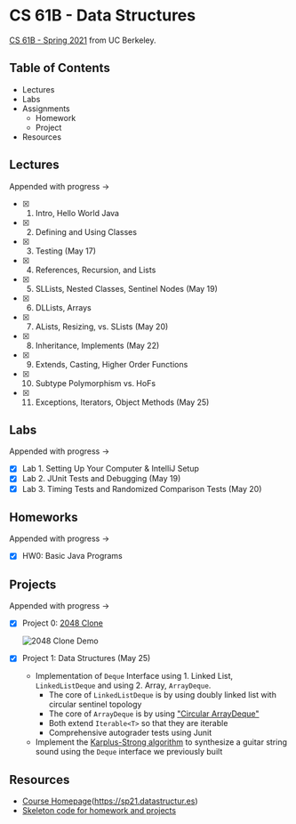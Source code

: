 # CS 61B - Data Structures

[CS 61B - Spring 2021](https://sp21.datastructur.es) from UC Berkeley.

## Table of Contents

- Lectures
- Labs
- Assignments
  - Homework
  - Project
- Resources

## Lectures

Appended with progress ->

- [x] 1. Intro, Hello World Java
- [x] 2. Defining and Using Classes
- [x] 3. Testing (May 17) 
- [x] 4. References, Recursion, and Lists
- [x] 5. SLLists, Nested Classes, Sentinel Nodes (May 19)
- [x] 6. DLLists, Arrays
- [x] 7. ALists, Resizing, vs. SLists (May 20)
- [x] 8. Inheritance, Implements (May 22)
- [x] 9. Extends, Casting, Higher Order Functions
- [x] 10. Subtype Polymorphism vs. HoFs
- [x] 11. Exceptions, Iterators, Object Methods (May 25)

## Labs

Appended with progress ->

- [x] Lab 1. Setting Up Your Computer & IntelliJ Setup
- [x] Lab 2. JUnit Tests and Debugging (May 19)
- [x] Lab 3. Timing Tests and Randomized Comparison Tests (May 20)

## Homeworks

Appended with progress ->

- [x] HW0: Basic Java Programs

## Projects

Appended with progress ->

- [x] Project 0: [2048 Clone](./skeleton-sp21/proj0)

   ![2048 Clone Demo](https://media.giphy.com/media/QmqjrNWBvFXiWwvkBv/giphy.gif)

- [x] Project 1: Data Structures (May 25)
  - Implementation of `Deque` Interface using 1. Linked List, `LinkedListDeque` and using 2. Array, `ArrayDeque`.
    - The core of `LinkedListDeque` is by using doubly linked list with circular sentinel topology
    - The core of `ArrayDeque` is by using ["Circular ArrayDeque"](https://docs.google.com/presentation/d/1XBJOht0xWz1tEvLuvOL4lOIaY0NSfArXAvqgkrx0zpc/edit#slide=id.g1094ff4355_0_101)
    - Both extend `Iterable<T>` so that they are iterable
    - Comprehensive autograder tests using Junit
  - Implement the [Karplus-Strong algorithm](https://en.wikipedia.org/wiki/Karplus–Strong_string_synthesis) to synthesize a guitar string sound using the `Deque` interface we previously built

## Resources

- [Course Homepage]()(https://sp21.datastructur.es)
- [Skeleton code for homework and projects](https://github.com/Berkeley-CS61B/skeleton-sp21.git)

